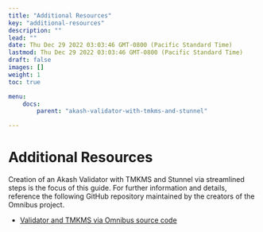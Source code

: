 ```yaml
---
title: "Additional Resources"
key: "additional-resources"
description: ""
lead: ""
date: Thu Dec 29 2022 03:03:46 GMT-0800 (Pacific Standard Time)
lastmod: Thu Dec 29 2022 03:03:46 GMT-0800 (Pacific Standard Time)
draft: false
images: []
weight: 1
toc: true

menu:
    docs:
        parent: "akash-validator-with-tmkms-and-stunnel"

---
```

Additional Resources
====================

Creation of an Akash Validator with TMKMS and Stunnel via streamlined steps is the focus of this guide. For further information and details, reference the following GitHub repository maintained by the creators of the Omnibus project.

*   [Validator and TMKMS via Omnibus source code](https://github.com/ovrclk/cosmos-omnibus/tree/09679171d513586b5e1a9aafe73db55ebdbf5098/_examples/validator-and-tmkms)